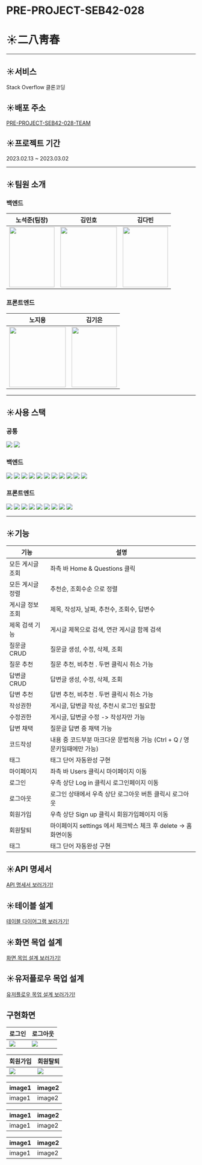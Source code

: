 # PRE-PROJECT-SEB42-028
# ☀️二八靑春


---



## ☀️서비스   

Stack Overflow 클론코딩


   
   
## ☀️배포 주소

<a href="http://pre28front.s3-website-us-east-1.amazonaws.com/"> PRE-PROJECT-SEB42-028-TEAM</a>


## ☀️프로젝트 기간
2023.02.13 ~ 2023.03.02

---


## ☀️팀원 소개
### 백엔드

|노석준(팀장)|김민호|김다빈|
|------|---|---|
|<img src="https://user-images.githubusercontent.com/116045890/222328024-676a79f5-c76e-4c98-a116-e48f353b9ab0.jpeg"  width="120" height="160">|<img src="https://user-images.githubusercontent.com/116045890/222328106-70b64adb-61da-43b4-8efd-667b59582361.jpeg"  width="150" height="160">|<img src="https://user-images.githubusercontent.com/116045890/222327890-6d7828dd-47c0-4829-86df-d340e7feac58.jpeg"  width="120" height="160">

### 프론트엔드

|노지용|김기은| 
|------|---|
|<img src="https://user-images.githubusercontent.com/116045890/222332062-825706f7-124e-4edf-95ed-52a5210bc244.jpg" width="150" height="160">|<img src="https://user-images.githubusercontent.com/116045890/222328072-9985a90f-8898-41c1-8489-577244e43bba.jpg"  width="120" height="160">|


---


## ☀️사용 스택

### 공통

<img src="https://img.shields.io/badge/github-181717?style=for-the-badge&logo=github&logoColor=white"> <img src="https://img.shields.io/badge/amazonaws-232F3E?style=for-the-badge&logo=amazonaws&logoColor=white"> 


### 백엔드

<img src="https://img.shields.io/badge/SpringBoot-6DB33F?style=for-the-badge&logo=SpringBoot&logoColor=white">  <img src="https://img.shields.io/badge/SpringWeb-6DB33F?style=for-the-badge&logo=SpringWeb&logoColor=white"> <img src="https://img.shields.io/badge/Spring-6DB33F?style=for-the-badge&logo=Spring&logoColor=white"> <img src="https://img.shields.io/badge/Spring Data JDVC-6DB33F?style=for-the-badge&logo=Spring Data JDVC&logoColor=white"> <img src="https://img.shields.io/badge/Spring Data JPA-6DB33F?style=for-the-badge&logo=Spring Data JPA&logoColor=white">  <img src="https://img.shields.io/badge/Spring Security-6DB33F?style=for-the-badge&logo=Spring Security&logoColor=white"> <img src="https://img.shields.io/badge/Spring MVC-6DB33F?style=for-the-badge&logo=Spring MVC&logoColor=white"> <img src="https://img.shields.io/badge/mysql-4479A1?style=for-the-badge&logo=mysql&logoColor=white"> <img src="https://img.shields.io/badge/Gradle-02303A?style=for-the-badge&logo=Gradle&logoColor=white">  <img src="https://img.shields.io/badge/JWT-000000?style=for-the-badge&logo=JSON Web Tokens&logoColor=white">  <img src="https://img.shields.io/badge/H2 Base-00539F?style=for-the-badge&logo=H2 base&logoColor=white"> 


### 프론트엔드
<img src="https://img.shields.io/badge/html-E34F26?style=for-the-badge&logo=html5&logoColor=white"> <img src="https://img.shields.io/badge/javascript-F7DF1E?style=for-the-badge&logo=javascript&logoColor=black"> <img src="https://img.shields.io/badge/css-1572B6?style=for-the-badge&logo=css3&logoColor=white"> <img src="https://img.shields.io/badge/Eslint-4B32C3?style=for-the-badge&logo=ESLint&logoColor=white"> <img src="https://img.shields.io/badge/Styledcomponents-DB7093?style=for-the-badge&logo=Styledcomponents&logoColor=white"> <img src="https://img.shields.io/badge/redux-764ABC?style=for-the-badge&logo=redux&logoColor=white"> <img src="https://img.shields.io/badge/fontawesome-528DD7?style=for-the-badge&logo=fontawesome&logoColor=white"> <img src="https://img.shields.io/badge/react-61DAFB?style=for-the-badge&logo=react&logoColor=white">  <img src="https://img.shields.io/badge/prettier-F7B93E?style=for-the-badge&logo=prettier&logoColor=white"> 

---

## ☀️기능

| 기능 | 설명 | 
|------|---|
|모든 게시글 조회| 좌측 바 Home & Questions 클릭 |
|모든 게시글 정렬| 추천순, 조회수순 으로 정렬 |
|게시글 정보 조회| 제목, 작성자, 날짜, 추천수, 조회수, 답변수 |
|제목 검색 기능| 게시글 제목으로 검색, 연관 게시글 함께 검색 |
|질문글 CRUD| 질문글 생성, 수정, 삭제, 조회|
|질문 추천| 질문 추천, 비추천 . 두번 클릭시 취소 가능|
|답변글 CRUD| 답변글 생성, 수정, 삭제, 조회|
|답변 추천| 답변 추천, 비추천 . 두번 클릭시 취소 가능|
|작성권한| 게시글, 답변글 작성, 추천시 로그인 필요함|
|수정권한| 게시글, 답변글 수정 -> 작성자만 가능|
|답변 채택| 질문글 답변 중 채택 가능|
|코드작성| 내용 중 코드부분 마크다운 문법적용 가능 (Ctrl + Q / 영문키일때에만 가능)|
|태그| 태그 단어 자동완성 구현|
|마이페이지| 좌측 바 Users 클릭시 마이페이지 이동|
|로그인| 우측 상단 Log in 클릭시 로그인페이지 이동|
|로그아웃| 로그인 상태에서 우측 상단 로그아웃 버튼 클릭시 로그아웃|
|회원가입| 우측 상단 Sign up 클릭시 회원가입페이지 이동|
|회원탈퇴| 마이페이지 settings 에서 체크박스 체크 후 delete -> 홈화면이동|
|태그| 태그 단어 자동완성 구현|

## ☀️API 명세서

<a href="http://pre-project-28-docs.s3-website.ap-northeast-2.amazonaws.com"> API 명세서 보러가기! </a>


## ☀️테이블 설계

<a href="https://dbdiagram.io/d/63eefe49296d97641d81a5b3"> 테이블 다이어그램 보러가기! </a>

## ☀️화면 목업 설계

<a href="https://www.figma.com/proto/rzh0WU8wMVRdZPWOCz2Bu0/028_Pre_Project?node-id=1%3A3&scaling=min-zoom&page-id=0%3A1&starting-point-node-id=1%3A3"> 화면 목업 설계 보러가기! </a>


## ☀️유저플로우 목업 설계

<a href="https://www.figma.com/file/MRCZz7TXuJs9GXkkxnj6hf/Pre_Project_User_Flow?node-id=0%3A1&t=FmdNVH2rGkYSRKdY-0"> 유저플로우 목업 설계 보러가기! </a>






## 구현화면



| 로그인 | 로그아웃 |
|------|---|
| <image src = "https://user-images.githubusercontent.com/116045890/222364288-17e12f64-543d-4d8f-a343-b6bd47eb0a99.gif"> | <image src = "https://user-images.githubusercontent.com/116045890/222363773-5c74ebb0-810a-4dab-8726-558eeca3f0ae.gif"> |


| 회원가입 | 회원탈퇴 |
|------|---|
| <image src = "https://user-images.githubusercontent.com/116045890/222365937-6d7121d7-3326-4959-bac4-bff39a5ff070.gif"> | <image src = "https://user-images.githubusercontent.com/116045890/222366941-b86b73a9-ed29-4729-b65e-1b32530e046e.gif"> |


| image1 | image2 |
|------|---|
| image1 | image2 |


| image1 | image2 |
|------|---|
| image1 | image2 |


| image1 | image2 |
|------|---|
| image1 | image2 |
